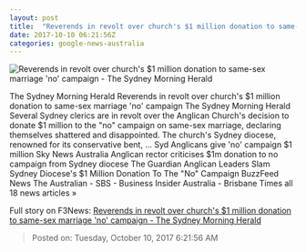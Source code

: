 ```yaml
---
layout: post
title:  "Reverends in revolt over church's $1 million donation to same-sex marriage 'no' campaign - The Sydney Morning Herald"
date: 2017-10-10 06:21:56Z
categories: google-news-australia
---
```


![Reverends in revolt over church's $1 million donation to same-sex marriage 'no' campaign - The Sydney Morning Herald](http://www.smh.com.au/content/dam/images/g/y/y/2/e/m/image.related.socialLead.620x349.gyxt6v.png/1507616481457.jpg)

The Sydney Morning Herald Reverends in revolt over church's $1 million donation to same-sex marriage 'no' campaign The Sydney Morning Herald Several Sydney clerics are in revolt over the Anglican Church's decision to donate $1 million to the "no" campaign on same-sex marriage, declaring themselves shattered and disappointed. The church's Sydney diocese, renowned for its conservative bent, ... Syd Anglicans give 'no' campaign $1 million Sky News Australia Anglican rector criticises $1m donation to no campaign from Sydney diocese The Guardian Anglican Leaders Slam Sydney Diocese's $1 Million Donation To The "No" Campaign BuzzFeed News The Australian - SBS - Business Insider Australia - Brisbane Times all 18 news articles »


Full story on F3News: [Reverends in revolt over church's $1 million donation to same-sex marriage 'no' campaign - The Sydney Morning Herald](http://www.f3nws.com/n/aHzmYH)

> Posted on: Tuesday, October 10, 2017 6:21:56 AM
